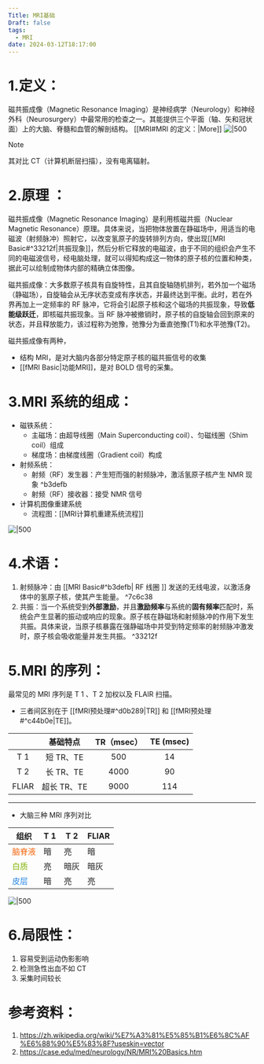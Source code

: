 ```yaml
---
Title: MRI基础
Draft: false
tags:
  - MRI
date: 2024-03-12T18:17:00
---
```



# 1.定义：
磁共振成像（Magnetic Resonance Imaging）是神经病学（Neurology）和神经外科（Neurosurgery）中最常用的检查之一。其能提供三个平面（轴、矢和冠状面）上的大脑、脊髓和血管的解剖结构。
[[MRI#MRI 的定义：|More]]
![|500](https://picgoyue.oss-cn-hangzhou.aliyuncs.com/20240313144510.png)


> [!note]
> 其对比 CT（计算机断层扫描），没有电离辐射。

# 2.原理 ：
磁共振成像（Magnetic Resonance Imaging）是利用核磁共振（Nuclear Magnetic Resonance）原理。具体来说，当把物体放置在静磁场中，用适当的电磁波（射频脉冲）照射它，以改变氢原子的旋转排列方向，使出现[[MRI Basic#^33212f|共振现象]]，然后分析它释放的电磁波，由于不同的组织会产生不同的电磁波信号，经电脑处理，就可以得知构成这一物体的原子核的位置和种类，据此可以绘制成物体内部的精确立体图像。


磁共振成像：大多数原子核具有自旋特性，且其自旋轴随机排列，若外加一个磁场（静磁场），自旋轴会从无序状态变成有序状态，并最终达到平衡。此时，若在外界再加上一定频率的 RF 脉冲，它将会引起原子核和这个磁场的共振现象，导致**低能级跃迁**，即核磁共振现象。当 RF 脉冲被撤销时，原子核的自旋轴会回到原来的状态，并且释放能力，该过程称为弛豫，弛豫分为垂直弛豫(T1)和水平弛豫(T2)。

磁共振成像有两种，
* 结构 MRI，是对大脑内各部分特定原子核的磁共振信号的收集
*  [[fMRI Basic|功能MRI]]，是对 BOLD 信号的采集。


# 3.MRI 系统的组成：
* 磁铁系统：
	* 主磁场：由超导线圈（Main Superconducting coil）、匀磁线圈（Shim coil）组成
	* 梯度场：由梯度线圈（Gradient coil）构成
* 射频系统：
	* 射频（RF）发生器：产生短而强的射频脉冲，激活氢原子核产生 NMR 现象 ^b3defb
	* 射频（RF）接收器：接受 NMR 信号
* 计算机图像重建系统
	* 流程图：[[MRI计算机重建系统流程]]

![|500](https://picgoyue.oss-cn-hangzhou.aliyuncs.com/20240313151732.png)
# 4.术语：
1. 射频脉冲：由 [[MRI Basic#^b3defb| RF 线圈 ]] 发送的无线电波，以激活身体中的氢原子核，使其产生能量。 ^7c6c38
2. 共振：当一个系统受到**外部激励**，并且**激励频率**与系统的**固有频率**匹配时，系统会产生显著的振动或响应的现象。原子核在静磁场和射频脉冲的作用下发生共振。具体来说，当原子核暴露在强静磁场中并受到特定频率的射频脉冲激发时，原子核会吸收能量并发生共振。 ^33212f

# 5.MRI 的序列：
最常见的 MRI 序列是 T 1 、T 2 加权以及 FLAIR 扫描。

* 三者间区别在于 [[fMRI预处理#^d0b289|TR]] 和 [[fMRI预处理#^c44b0e|TE]]。

|       |   基础特点   | TR（msec） | TE (msec) |
| :---: | :------: | :------: | :-------: |
|  T 1  | 短 TR、TE  |   500    |    14     |
|  T 2  | 长 TR、TE  |   4000   |    90     |
| FLIAR | 超长 TR、TE |   9000   |    114    |
*** 
* 大脑三种 MRI 序列对比

| 组织                             | T 1 | T 2 | FLIAR |
| ------------------------------ | --- | --- | ----- |
| <font color=#F36208>脑脊液</font> | 暗   | 亮   | 暗     |
| <font color=#81B300>白质</font>  | 亮   | 暗灰  | 暗灰    |
| <font color=#2485E3>皮层</font>  | 暗   | 亮   | 亮     |

![|500](https://picgoyue.oss-cn-hangzhou.aliyuncs.com/20240313161324.png)

# 6.局限性：

1. 容易受到运动伪影影响
2. 检测急性出血不如 CT
3. 采集时间较长

# 参考资料：
1. https://zh.wikipedia.org/wiki/%E7%A3%81%E5%85%B1%E6%8C%AF%E6%88%90%E5%83%8F?useskin=vector
2. https://case.edu/med/neurology/NR/MRI%20Basics.htm
